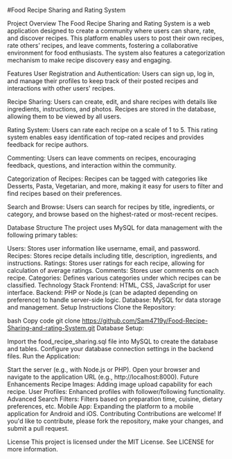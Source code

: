 #Food Recipe Sharing and Rating System


Project Overview
The Food Recipe Sharing and Rating System is a web application designed to create a community where users can share, rate, and discover recipes. This platform enables users to post their own recipes, rate others’ recipes, and leave comments, fostering a collaborative environment for food enthusiasts. The system also features a categorization mechanism to make recipe discovery easy and engaging.

Features
User Registration and Authentication:
Users can sign up, log in, and manage their profiles to keep track of their posted recipes and interactions with other users' recipes.

Recipe Sharing:
Users can create, edit, and share recipes with details like ingredients, instructions, and photos. Recipes are stored in the database, allowing them to be viewed by all users.

Rating System:
Users can rate each recipe on a scale of 1 to 5. This rating system enables easy identification of top-rated recipes and provides feedback for recipe authors.

Commenting:
Users can leave comments on recipes, encouraging feedback, questions, and interaction within the community.

Categorization of Recipes:
Recipes can be tagged with categories like Desserts, Pasta, Vegetarian, and more, making it easy for users to filter and find recipes based on their preferences.

Search and Browse:
Users can search for recipes by title, ingredients, or category, and browse based on the highest-rated or most-recent recipes.

Database Structure
The project uses MySQL for data management with the following primary tables:

Users: Stores user information like username, email, and password.
Recipes: Stores recipe details including title, description, ingredients, and instructions.
Ratings: Stores user ratings for each recipe, allowing for calculation of average ratings.
Comments: Stores user comments on each recipe.
Categories: Defines various categories under which recipes can be classified.
Technology Stack
Frontend: HTML, CSS, JavaScript for user interface.
Backend: PHP or Node.js (can be adapted depending on preference) to handle server-side logic.
Database: MySQL for data storage and management.
Setup Instructions
Clone the Repository:

bash
Copy code
git clone https://github.com/Sam4719y/Food-Recipe-Sharing-and-rating-System.git
Database Setup:

Import the food_recipe_sharing.sql file into MySQL to create the database and tables.
Configure your database connection settings in the backend files.
Run the Application:

Start the server (e.g., with Node.js or PHP).
Open your browser and navigate to the application URL (e.g., http://localhost:8000).
Future Enhancements
Recipe Images: Adding image upload capability for each recipe.
User Profiles: Enhanced profiles with follower/following functionality.
Advanced Search Filters: Filters based on preparation time, cuisine, dietary preferences, etc.
Mobile App: Expanding the platform to a mobile application for Android and iOS.
Contributing
Contributions are welcome! If you'd like to contribute, please fork the repository, make your changes, and submit a pull request.

License
This project is licensed under the MIT License. See LICENSE for more information.
